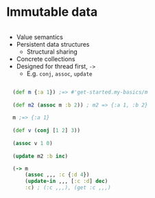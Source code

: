 <div class="slide">

# Immutable data
<div class="gutters-10 row">
<div class="column">

* Value semantics
* Persistent data structures
  * Structural sharing
* Concrete collections
* Designed for thread first, `->`
  * E.g. `conj`, `assoc`, `update` 

</div>

<div class="column" style="flex: 2;">

``` clojure
  (def m {:a 1}) ;=> #'get-started.my-basics/m
  
  (def m2 (assoc m :b 2)) ; m2 => {:a 1, :b 2}
  
  m ;=> {:a 1}
  
  (def v (conj [1 2] 3))
  
  (assoc v 1 0)
  
  (update m2 :b inc)

  (-> m
      (assoc ,,, :c {:d 4})
      (update-in ,,, [:c :d] dec)
      :c) ; (:c ,,,), (get :c ,,,)
```

</div>
</div>

</div>
